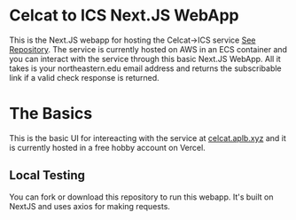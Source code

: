 # Celcat to ICS Next.JS WebApp

This is the Next.JS webapp for hosting the Celcat->ICS service [See Repository](https://github.com/aidenappl/celcat-gcal). The service is currently hosted on AWS in an ECS container and you can interact with the service through this basic Next.JS WebApp. All it takes is your northeastern.edu email address and returns the subscribable link if a valid check response is returned.   


# The Basics

This is the basic UI for intereacting with the service at [celcat.aplb.xyz](https://celcat.aplb.xyz/) and it is currently hosted in a free hobby account on Vercel. 

## Local Testing
You can fork or download this repository to run this webapp. It's built on NextJS and uses axios for making requests. 
